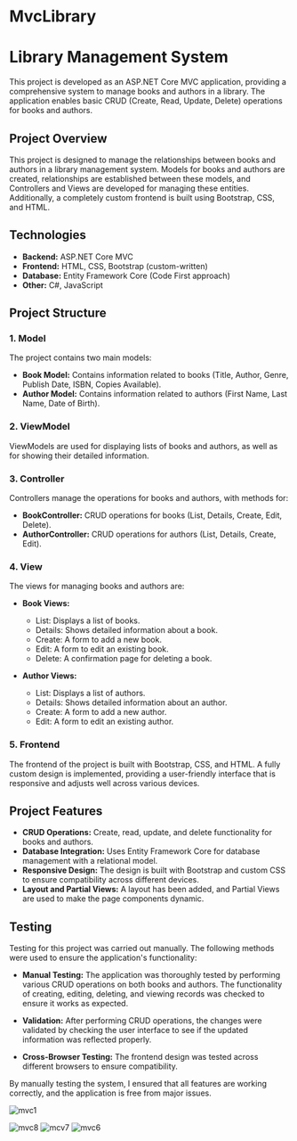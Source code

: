 # MvcLibrary

# Library Management System

This project is developed as an ASP.NET Core MVC application, providing a comprehensive system to manage books and authors in a library. The application enables basic CRUD (Create, Read, Update, Delete) operations for books and authors.

## Project Overview

This project is designed to manage the relationships between books and authors in a library management system. Models for books and authors are created, relationships are established between these models, and Controllers and Views are developed for managing these entities. Additionally, a completely custom frontend is built using Bootstrap, CSS, and HTML.

## Technologies

- **Backend:** ASP.NET Core MVC
- **Frontend:** HTML, CSS, Bootstrap (custom-written)
- **Database:** Entity Framework Core (Code First approach)
- **Other:** C#, JavaScript

## Project Structure

### 1. **Model**
The project contains two main models:

- **Book Model:** Contains information related to books (Title, Author, Genre, Publish Date, ISBN, Copies Available).
- **Author Model:** Contains information related to authors (First Name, Last Name, Date of Birth).

### 2. **ViewModel**
ViewModels are used for displaying lists of books and authors, as well as for showing their detailed information.

### 3. **Controller**
Controllers manage the operations for books and authors, with methods for:

- **BookController:** CRUD operations for books (List, Details, Create, Edit, Delete).
- **AuthorController:** CRUD operations for authors (List, Details, Create, Edit).

### 4. **View**
The views for managing books and authors are:

- **Book Views:**
  - List: Displays a list of books.
  - Details: Shows detailed information about a book.
  - Create: A form to add a new book.
  - Edit: A form to edit an existing book.
  - Delete: A confirmation page for deleting a book.

- **Author Views:**
  - List: Displays a list of authors.
  - Details: Shows detailed information about an author.
  - Create: A form to add a new author.
  - Edit: A form to edit an existing author.

### 5. **Frontend**
The frontend of the project is built with Bootstrap, CSS, and HTML. A fully custom design is implemented, providing a user-friendly interface that is responsive and adjusts well across various devices.

## Project Features

- **CRUD Operations:** Create, read, update, and delete functionality for books and authors.
- **Database Integration:** Uses Entity Framework Core for database management with a relational model.
- **Responsive Design:** The design is built with Bootstrap and custom CSS to ensure compatibility across different devices.
- **Layout and Partial Views:** A layout has been added, and Partial Views are used to make the page components dynamic.

## Testing

Testing for this project was carried out manually. The following methods were used to ensure the application's functionality:

- **Manual Testing:** The application was thoroughly tested by performing various CRUD operations on both books and authors. The functionality of creating, editing, deleting, and viewing records was checked to ensure it works as expected.
  
- **Validation:** After performing CRUD operations, the changes were validated by checking the user interface to see if the updated information was reflected properly.

- **Cross-Browser Testing:** The frontend design was tested across different browsers to ensure compatibility.

By manually testing the system, I ensured that all features are working correctly, and the application is free from major issues.

![mvc1](https://github.com/user-attachments/assets/6948f16f-5f77-4f62-933b-f82b089d5823)

![mvc8](https://github.com/user-attachments/assets/7a6aab6c-3f71-4b59-9f03-17bb38b18d63)
![mcv7](https://github.com/user-attachments/assets/886409c6-b1f0-42e4-b348-d86e3f19661b)
![mvc6](https://github.com/user-attachments/assets/3b0b4b2a-315f-43a8-8412-d42bec735dde)
